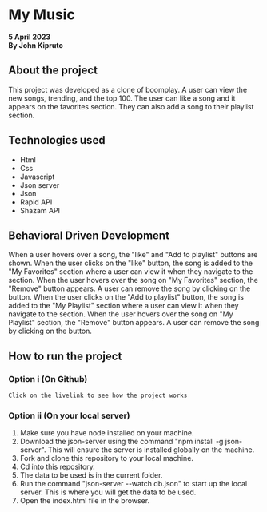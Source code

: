 # My Music

**5 April 2023**\
**By John Kipruto**

## About the project

This project was developed as a clone of boomplay.
A user can view the new songs, trending, and the top 100. The user can like a song and it appears on the favorites section. They can also add a song to their playlist section.

## Technologies used

* Html
* Css
* Javascript
* Json server
* Json
* Rapid API
* Shazam API

## Behavioral Driven Development

When a user hovers over a song, the "like" and "Add to playlist" buttons are shown.
When the user clicks on the "like" button, the song is added to the "My Favorites" section where a user can view it when they navigate to the section.
When the user hovers over the song on "My Favorites" section, the "Remove" button appears. A user can remove the song by clicking on the button.
When the user clicks on the "Add to playlist" button, the song is added to the "My Playlist" section where a user can view it when they navigate to the section.
When the user hovers over the song on "My Playlist" section, the "Remove" button appears. A user can remove the song by clicking on the button.

## How to run the project

### Option i (On Github)

    Click on the livelink to see how the project works

### Option ii (On your local server)

1. Make sure you have node installed on your machine.
2. Download the json-server using the command "npm install -g json-server". This will ensure the server is installed globally on the machine.
3. Fork and clone this repository to your local machine.
4. Cd into this repository.
5. The data to be used is in the current folder.
6. Run the command "json-server --watch db.json" to start up the local server. This is where you will get the data to be used.
7. Open the index.html file in the browser.
